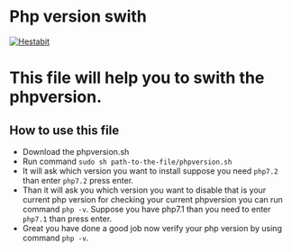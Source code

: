 # Php version swith

[![Hestabit](https://cldup.com/dTxpPi9lDf.thumb.png)](https://www.hestabit.com)


# This file will help you to swith the phpversion.

## How to use this file

  - Download the phpversion.sh
  - Run command `sudo sh path-to-the-file/phpversion.sh`
  - It will ask which version you want to install suppose you need `php7.2` than enter `php7.2` 
    press enter.
  - Than it will ask you which version you want to disable that is your current php version for checking your current phpversion you can run command `php -v`. Suppose you have php7.1 than you need to enter `php7.1` than press enter.
  - Great you have done a good job now verify your php version by using command `php -v`.



